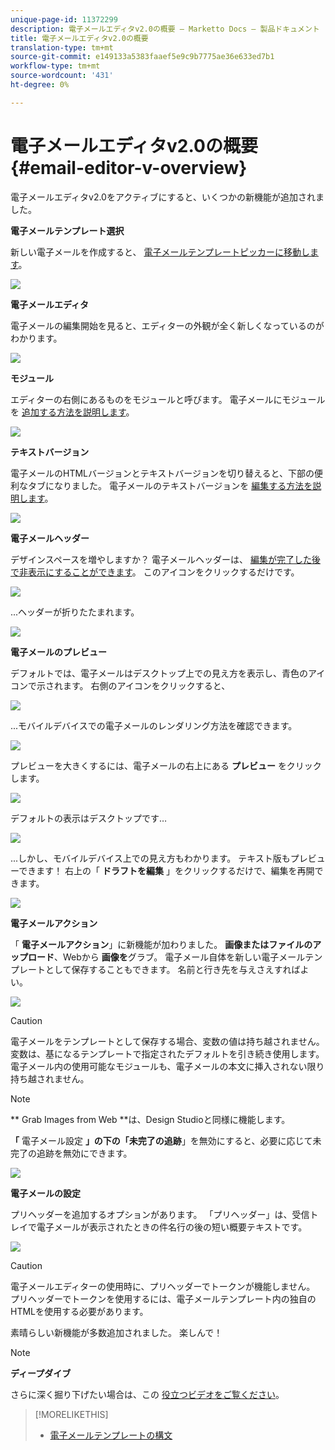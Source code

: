 ```yaml
---
unique-page-id: 11372299
description: 電子メールエディタv2.0の概要 — Marketto Docs — 製品ドキュメント
title: 電子メールエディタv2.0の概要
translation-type: tm+mt
source-git-commit: e149133a5383faaef5e9c9b7775ae36e633ed7b1
workflow-type: tm+mt
source-wordcount: '431'
ht-degree: 0%

---
```



# 電子メールエディタv2.0の概要 {#email-editor-v-overview}

電子メールエディタv2.0をアクティブにすると、いくつかの新機能が追加されました。

**電子メールテンプレート選択**

新しい電子メールを作成すると、 [電子メールテンプレートピッカーに移動します](email-template-picker-overview.md)。

![](assets/starter-templates-1.png)

**電子メールエディタ**

電子メールの編集開始を見ると、エディターの外観が全く新しくなっているのがわかります。

![](assets/two-4.png)

**モジュール**

エディターの右側にあるものをモジュールと呼びます。 電子メールにモジュールを [追加する方法を説明します](add-modules-to-your-email.md)。

![](assets/three-4.png)

**テキストバージョン**

電子メールのHTMLバージョンとテキストバージョンを切り替えると、下部の便利なタブになりました。 電子メールのテキストバージョンを [編集する方法を説明します](../../../../product-docs/email-marketing/general/creating-an-email/edit-the-text-version-of-an-email.md)。

![](assets/four-3.png)

**電子メールヘッダー**

デザインスペースを増やしますか？ 電子メールヘッダーは、 [編集が完了した後で非表示にすることができます](../../../../product-docs/email-marketing/general/creating-an-email/edit-your-email-header.md)。 このアイコンをクリックするだけです。

![](assets/five-4.png)

...ヘッダーが折りたたまれます。

![](assets/six-3.png)

**電子メールのプレビュー**

デフォルトでは、電子メールはデスクトップ上での見え方を表示し、青色のアイコンで示されます。 右側のアイコンをクリックすると、

![](assets/seven-3.png)

...モバイルデバイスでの電子メールのレンダリング方法を確認できます。

![](assets/eight-3.png)

プレビューを大きくするには、電子メールの右上にある **プレビュー** をクリックします。

![](assets/preview1.png)

デフォルトの表示はデスクトップです…

![](assets/preview2.png)

...しかし、モバイルデバイス上での見え方もわかります。 テキスト版もプレビューできます！ 右上の「 **ドラフトを編集** 」をクリックするだけで、編集を再開できます。

[![](assets/preview3.png)](../../../../product-docs/demand-generation/images-and-files/grab-the-images-from-a-web-page.md)

**電子メールアクション**

「 **電子メールアクション**」に新機能が加わりました。 **画像またはファイルのアップロード**、Webから **画像を**&#x200B;グラブ。 電子メール自体を新しい電子メールテンプレートとして保存することもできます。 名前と行き先を与えさえすればよい。

![](assets/nine-3.png)

>[!CAUTION]
>
>電子メールをテンプレートとして保存する場合、変数の値は持ち越されません。 変数は、基になるテンプレートで指定されたデフォルトを引き続き使用します。 電子メール内の使用可能なモジュールも、電子メールの本文に挿入されない限り持ち越されません。

>[!NOTE]
>
>** Grab Images from Web [](../../../../product-docs/demand-generation/images-and-files/grab-the-images-from-a-web-page.md)**は、Design Studioと同様に機能します。

**「** 電子メール設定 **」の下の「未完了の追跡**」を無効にすると、必要に応じて未完了の追跡を無効にできます。

![](assets/thirteen-1.png)

**電子メールの設定**

プリヘッダーを追加するオプションがあります。 「プリヘッダー」は、受信トレイで電子メールが表示されたときの件名行の後の短い概要テキストです。

![](assets/edit-settings-preheader-2.png)

>[!CAUTION]
>
>電子メールエディターの使用時に、プリヘッダーでトークンが機能しません。 プリヘッダーでトークンを使用するには、電子メールテンプレート内の独自のHTMLを使用する必要があります。

素晴らしい新機能が多数追加されました。 楽しんで！

>[!NOTE]
>
>**ディープダイブ**
>
>さらに深く掘り下げたい場合は、この [役立つビデオをご覧ください](https://nation.marketo.com/videos/1463)。

>[!MORELIKETHIS]
>
>* [電子メールテンプレートの構文](email-template-syntax.md)

>



